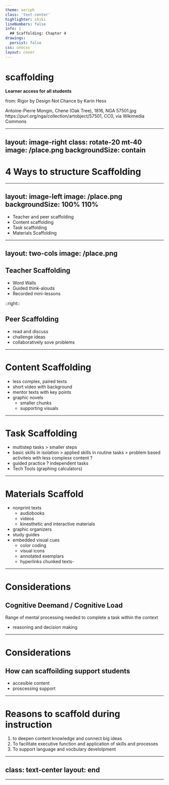 ```yaml
---
theme: seriph
class: 'text-center'
highlighter: shiki
lineNumbers: false
info: |
  ## Scaffolding: Chapter 4
drawings:
  persist: false
css: unocss
layout: cover
---
```


# scaffolding

**Learner access for all students**

from: Rigor by Design Not Chance by Karin Hess

<div class="text-xs opacity-50 absolute bottom-4">
Antoine-Pierre Mongin, Chene (Oak Tree), 1816, NGA 57501.jpg<br>
https://purl.org/nga/collection/artobject/57501, CC0, via Wikimedia Commons
</div>

---
layout: image-right
class: rotate-20 mt-40
image: /place.png
backgroundSize: contain
---

# 4 Ways to structure Scaffolding

---
layout: image-left
image: /place.png
backgroundSize: 100% 110%
---

- Teacher and peer scaffolding
- Content scaffolding
- Task scaffolding
- Materials Scaffolding

---
layout: two-cols
image: /place.png
---
## Teacher Scaffolding
- Word Walls
- Guided think-alouds
- Recorded mini-lessons

::right::

## Peer Scaffolding
- read and discuss
- challenge ideas
- collaboratively sove problems

---
# Content Scaffolding

- less complex, paired texts
- short video with background
- mentor texts with key points
- graphic novels
  - smaller chunks
  - supporting visuals

 ---

 # Task Scaffolding
 - multistep tasks > smaller steps
 - basic skills in isolation > applied skills in routine tasks > problem based activiteis with less complesx content ?
 - guided practice ? independent tasks
 - Tech Tools (graphing calculators)

---

# Materials Scaffold

- nonprint texts
  - audiobooks
  - videos
  - kinesthetic and interactive materials
- graphic organizers
- study guides
- embedded visual cues
  - color coding
  - visual icons
  - annotated exemplars
  - hyperlinks
chunked texts- 
  
---

# Considerations

## Cognitive Deemand / Cognitive Load

Range of mental processing needed to complete a task within the context
- reasoning and decision making

---

# Considerations

## How can scaffoilding support students

- accesible content
- proscessing support

---

# Reasons to scaffold during instruction

1) to deepen content knowledge and connect big ideas
1) To facilitate executive function and application of skills and processes
1) To support language and vocbulary develolpment

---
class: text-center
layout: end
---

---
